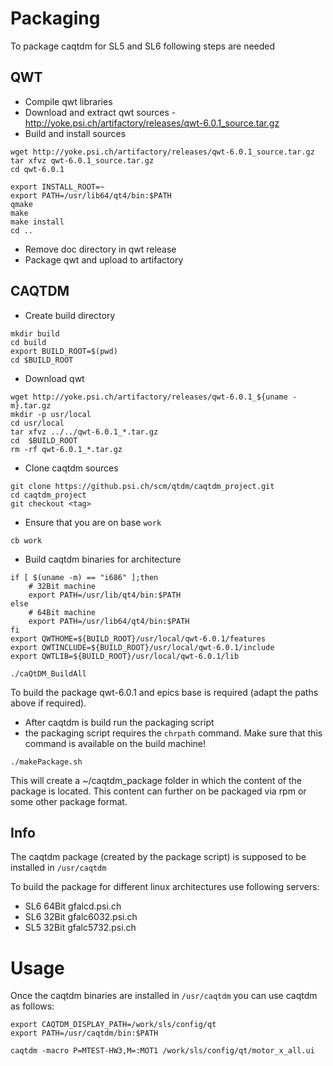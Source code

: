 # Packaging
To package caqtdm for SL5 and SL6 following steps are needed

## QWT
 * Compile qwt libraries
  * Download and extract qwt sources - http://yoke.psi.ch/artifactory/releases/qwt-6.0.1_source.tar.gz
  * Build and install sources

```
wget http://yoke.psi.ch/artifactory/releases/qwt-6.0.1_source.tar.gz
tar xfvz qwt-6.0.1_source.tar.gz
cd qwt-6.0.1

export INSTALL_ROOT=~
export PATH=/usr/lib64/qt4/bin:$PATH
qmake
make
make install
cd ..
```

 * Remove doc directory in qwt release
 * Package qwt and upload to artifactory

## CAQTDM

 * Create build directory
 
 ```
 mkdir build
 cd build
 export BUILD_ROOT=$(pwd)
 cd $BUILD_ROOT
 ```
 
 * Download qwt
 
 ```
 wget http://yoke.psi.ch/artifactory/releases/qwt-6.0.1_${uname -m}.tar.gz
 mkdir -p usr/local
 cd usr/local
 tar xfvz ../../qwt-6.0.1_*.tar.gz
 cd  $BUILD_ROOT
 rm -rf qwt-6.0.1_*.tar.gz
 ```

 * Clone caqtdm sources

```
git clone https://github.psi.ch/scm/qtdm/caqtdm_project.git
cd caqtdm_project
git checkout <tag>
```

 * Ensure that you are on base `work`

```
cb work
```

 * Build caqtdm binaries for architecture

```
if [ $(uname -m) == "i686" ];then 
    # 32Bit machine
    export PATH=/usr/lib/qt4/bin:$PATH
else
    # 64Bit machine
    export PATH=/usr/lib64/qt4/bin:$PATH
fi
export QWTHOME=${BUILD_ROOT}/usr/local/qwt-6.0.1/features
export QWTINCLUDE=${BUILD_ROOT}/usr/local/qwt-6.0.1/include
export QWTLIB=${BUILD_ROOT}/usr/local/qwt-6.0.1/lib

./caQtDM_BuildAll
```

To build the package qwt-6.0.1 and epics base is required (adapt the paths above if required).

 * After caqtdm is build run the packaging script
  * the packaging script requires the `chrpath` command. Make sure that this command is available on the build machine!

```
./makePackage.sh
```

This will create a ~/caqtdm_package folder in which the content of the package is located. This content
can further on be packaged via rpm or some other package format.

## Info
The caqtdm package (created by the package script) is supposed to be installed in `/usr/caqtdm`

To build the package for different linux architectures use following servers:

 * SL6 64Bit gfalcd.psi.ch
 * SL6 32Bit gfalc6032.psi.ch
 * SL5 32Bit gfalc5732.psi.ch

# Usage
Once the caqtdm binaries are installed in `/usr/caqtdm` you can use caqtdm as follows:

```
export CAQTDM_DISPLAY_PATH=/work/sls/config/qt
export PATH=/usr/caqtdm/bin:$PATH

caqtdm -macro P=MTEST-HW3,M=:MOT1 /work/sls/config/qt/motor_x_all.ui
```

